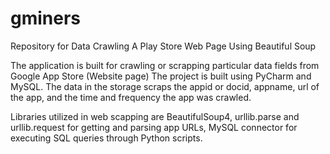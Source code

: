 # gminers
Repository for Data Crawling A Play Store Web Page Using Beautiful Soup

The application is built for crawling or scrapping particular data fields from Google App Store (Website page)
The project is built using PyCharm and MySQL. The data in the storage scraps the appid or docid, appname, url of the app, and the time and frequency the app was crawled.

Libraries utilized in web scapping are BeautifulSoup4, urllib.parse and urllib.request for getting and parsing app URLs, MySQL connector for executing SQL queries through Python scripts.
